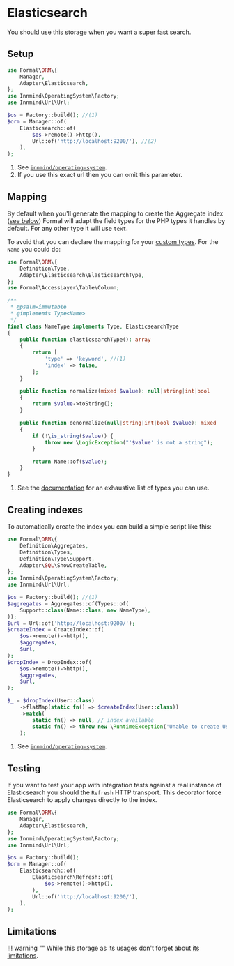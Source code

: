 # Elasticsearch

You should use this storage when you want a super fast search.

## Setup

```php
use Formal\ORM\{
    Manager,
    Adapter\Elasticsearch,
};
use Innmind\OperatingSystem\Factory;
use Innmind\Url\Url;

$os = Factory::build(); //(1)
$orm = Manager::of(
    Elasticsearch::of(
        $os->remote()->http(),
        Url::of('http://localhost:9200/'), //(2)
    ),
);
```

1. See [`innmind/operating-system`](https://innmind.github.io/documentation/getting-started/operating-system/).
2. If you use this exact url then you can omit this parameter.

## Mapping

By default when you'll generate the mapping to create the Aggregate index ([see below](#creating-indexes)) Formal will adapt the field types for the PHP types it handles by default. For any other type it will use `text`.

To avoid that you can declare the mapping for your [custom types](../mapping/type.md). For the `Name` you could do:

```php title="NameType.php" hl_lines="3 5 11 13-19"
use Formal\ORM\{
    Definition\Type,
    Adapter\Elasticsearch\ElasticsearchType,
};
use Formal\AccessLayer\Table\Column;

/**
 * @psalm-immutable
 * @implements Type<Name>
 */
final class NameType implements Type, ElasticsearchType
{
    public function elasticsearchType(): array
    {
        return [
            'type' => 'keyword', //(1)
            'index' => false,
        ];
    }

    public function normalize(mixed $value): null|string|int|bool
    {
        return $value->toString();
    }

    public function denormalize(null|string|int|bool $value): mixed
    {
        if (!\is_string($value)) {
            throw new \LogicException("'$value' is not a string");
        }

        return Name::of($value);
    }
}
```

1. See the [documentation](https://www.elastic.co/guide/en/elasticsearch/reference/current/mapping-types.html) for an exhaustive list of types you can use.

## Creating indexes

To automatically create the index you can build a simple script like this:

```php title="show_create_tables.php"
use Formal\ORM\{
    Definition\Aggregates,
    Definition\Types,
    Definition\Type\Support,
    Adapter\SQL\ShowCreateTable,
};
use Innmind\OperatingSystem\Factory;
use Innmind\Url\Url;

$os = Factory::build(); //(1)
$aggregates = Aggregates::of(Types::of(
    Support::class(Name::class, new NameType),
));
$url = Url::of('http://localhost:9200/');
$createIndex = CreateIndex::of(
    $os->remote()->http(),
    $aggregates,
    $url,
);
$dropIndex = DropIndex::of(
    $os->remote()->http(),
    $aggregates,
    $url,
);

$_ = $dropIndex(User::class)
    ->flatMap(static fn() => $createIndex(User::class))
    ->match(
        static fn() => null, // index available
        static fn() => throw new \RuntimeException('Unable to create User index'),
    );
```

1. See [`innmind/operating-system`](https://innmind.github.io/documentation/getting-started/operating-system/).

## Testing

If you want to test your app with integration tests against a real instance of Elasticsearch you should the `Refresh` HTTP transport. This decorator force Elasticsearch to apply changes directly to the index.

```php hl_lines="11-13"
use Formal\ORM\{
    Manager,
    Adapter\Elasticsearch,
};
use Innmind\OperatingSystem\Factory;
use Innmind\Url\Url;

$os = Factory::build();
$orm = Manager::of(
    Elasticsearch::of(
        Elasticsearch\Refresh::of(
            $os->remote()->http(),
        ),
        Url::of('http://localhost:9200/'),
    ),
);
```

## Limitations

!!! warning ""
    While this storage as its usages don't forget about [its limitations](../limitations.md#elasticsearch).
